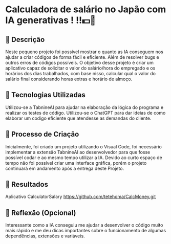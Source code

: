 # Calculadora de salário no Japão com IA generativas ! !!💵📆
## 📒 Descrição
Neste pequeno projeto foi possível mostrar o quanto as IA conseguem nos ajudar a criar códigos de forma fácil e eficiente. Além de resolver bugs e outros erros de códigos possíveis.
O objetivo desse projeto é criar um aplicativo capaz de solicitar o valor do salário/hora do empregado e os horários dos dias trabalhados, com base nisso, calcular qual o valor do salário final considerando horas extras e horário de almoço.
## 🤖 Tecnologias Utilizadas
Utilizou-se a TabnineAI para ajudar na elaboração da lógica do programa e realizar os testes de código.
Utilizou-se o ChatGPT para dar ideias de como elaborar um codigo eficiente que atendesse as demandas do cliente.
## 🧐 Processo de Criação
Inicialmente, foi criado um projeto utilizando o Visual Code, foi necessário implementar a extensão TabnineAI ao desenvolvedor para que fosse possível codar e ao mesmo tempo utilizar a IA. Devido ao curto espaço de tempo não foi possível criar uma interface gráfica, porém o projeto continuará em andamento após a entrega deste Projeto.

## 🚀 Resultados
Aplicativo CalculatorSalary
https://github.com/tetehoma/CalcMoney.git

## 💭 Reflexão (Opcional)
Interessante como a IA conseguiu me ajudar a desenvolver o código muito mais rápido e me deu dicas importantes sobre o funcionamento de algumas dependências, extensões e variáveis.
